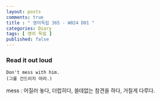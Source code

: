 ```yaml
---
layout: posts
comments: true
title : " 영어독립 365 - W024 D01 "
categories: Diary
tags: [ 영어 독립 ]
published: false
---
```


### Read it out loud

```text
Don't mess with him.
(그를 건드리지 마라.)
```

mess
 : 어질러 놓다, 더럽히다, 쓸데없는 참견을 하다, 거칠게 다루다.
